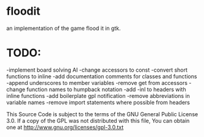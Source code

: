 floodit
=======

an implementation of the game flood it in gtk.


TODO:
=====
-implement board solving AI
-change accessors to const
-convert short functions to inline
-add documentation comments for classes and functions
-append underscores to member variables
-remove get from accessors
-change function names to humpback notation
-add -inl to headers with inline functions
-add boilerplate gpl notification
-remove abbreviations in variable names
-remove import statements where possible from headers

This Source Code is subject to the terms of the GNU General Public License 3.0. If a copy of the GPL was not distributed with this file, You can obtain one at http://www.gnu.org/licenses/gpl-3.0.txt
